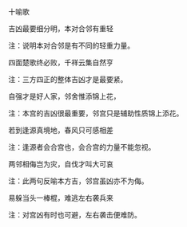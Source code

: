 十喻歌

吉凶最要细分明，本对合邻有重轻

注：说明本对合邻是有不同的轻重力量。

四面楚歌终必败，千祥云集自然亨

注：三方四正的整体吉凶才是最要紧。

自强才是好人家，邻舍惟添锦上花，

注：本宫的吉凶很最重要，邻宫只是辅助性质锦上添花。

若到逢源真境地，春风只可感相差

注：逢源者会合宫也，会合宫的力量不能忽视。

两邻相侮岂为灾，自伐才叫大可哀

注：此两句反喻本方吉，邻宫虽凶亦不为侮。

易躲当头一棒棍，难逃左右袭兵来

注：对宫凶有时也可避，左右袭击便难防。

